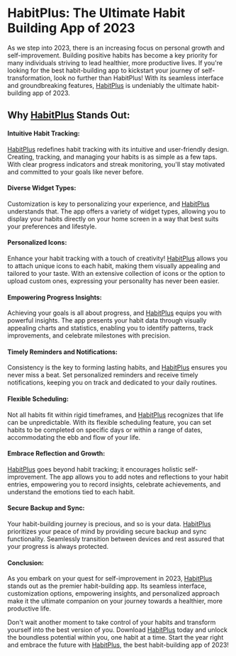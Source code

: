 # HabitPlus: The Ultimate Habit Building App of 2023

As we step into 2023, there is an increasing focus on personal growth and self-improvement. Building positive habits has become a key priority for many individuals striving to lead healthier, more productive lives. If you're looking for the best habit-building app to kickstart your journey of self-transformation, look no further than HabitPlus! With its seamless interface and groundbreaking features, [HabitPlus](https://play.google.com/store/apps/details?id=com.yakijain.build_routine&referrer=utm_source%3Dmedium%26utm_medium%3Dpost%26utm_term%3Dhbp) is undeniably the ultimate habit-building app of 2023.

## Why [HabitPlus](https://play.google.com/store/apps/details?id=com.yakijain.build_routine&referrer=utm_source%3Dmedium%26utm_medium%3Dpost%26utm_term%3Dhbp) Stands Out:

#### Intuitive Habit Tracking:

[HabitPlus](https://play.google.com/store/apps/details?id=com.yakijain.build_routine&referrer=utm_source%3Dmedium%26utm_medium%3Dpost%26utm_term%3Dhbp) redefines habit tracking with its intuitive and user-friendly design. Creating, tracking, and managing your habits is as simple as a few taps. With clear progress indicators and streak monitoring, you'll stay motivated and committed to your goals like never before.

#### Diverse Widget Types:

Customization is key to personalizing your experience, and [HabitPlus](https://play.google.com/store/apps/details?id=com.yakijain.build_routine&referrer=utm_source%3Dmedium%26utm_medium%3Dpost%26utm_term%3Dhbp) understands that. The app offers a variety of widget types, allowing you to display your habits directly on your home screen in a way that best suits your preferences and lifestyle.

#### Personalized Icons:

Enhance your habit tracking with a touch of creativity! [HabitPlus](https://play.google.com/store/apps/details?id=com.yakijain.build_routine&referrer=utm_source%3Dmedium%26utm_medium%3Dpost%26utm_term%3Dhbp) allows you to attach unique icons to each habit, making them visually appealing and tailored to your taste. With an extensive collection of icons or the option to upload custom ones, expressing your personality has never been easier.

#### Empowering Progress Insights:

Achieving your goals is all about progress, and [HabitPlus](https://play.google.com/store/apps/details?id=com.yakijain.build_routine&referrer=utm_source%3Dmedium%26utm_medium%3Dpost%26utm_term%3Dhbp) equips you with powerful insights. The app presents your habit data through visually appealing charts and statistics, enabling you to identify patterns, track improvements, and celebrate milestones with precision.

#### Timely Reminders and Notifications:

Consistency is the key to forming lasting habits, and [HabitPlus](https://play.google.com/store/apps/details?id=com.yakijain.build_routine&referrer=utm_source%3Dmedium%26utm_medium%3Dpost%26utm_term%3Dhbp) ensures you never miss a beat. Set personalized reminders and receive timely notifications, keeping you on track and dedicated to your daily routines.

#### Flexible Scheduling:

Not all habits fit within rigid timeframes, and [HabitPlus](https://play.google.com/store/apps/details?id=com.yakijain.build_routine&referrer=utm_source%3Dmedium%26utm_medium%3Dpost%26utm_term%3Dhbp) recognizes that life can be unpredictable. With its flexible scheduling feature, you can set habits to be completed on specific days or within a range of dates, accommodating the ebb and flow of your life.

#### Embrace Reflection and Growth:

[HabitPlus](https://play.google.com/store/apps/details?id=com.yakijain.build_routine&referrer=utm_source%3Dmedium%26utm_medium%3Dpost%26utm_term%3Dhbp) goes beyond habit tracking; it encourages holistic self-improvement. The app allows you to add notes and reflections to your habit entries, empowering you to record insights, celebrate achievements, and understand the emotions tied to each habit.

#### Secure Backup and Sync:

Your habit-building journey is precious, and so is your data. [HabitPlus](https://play.google.com/store/apps/details?id=com.yakijain.build_routine&referrer=utm_source%3Dmedium%26utm_medium%3Dpost%26utm_term%3Dhbp) prioritizes your peace of mind by providing secure backup and sync functionality. Seamlessly transition between devices and rest assured that your progress is always protected.

#### Conclusion:
As you embark on your quest for self-improvement in 2023, [HabitPlus](https://play.google.com/store/apps/details?id=com.yakijain.build_routine&referrer=utm_source%3Dmedium%26utm_medium%3Dpost%26utm_term%3Dhbp) stands out as the premier habit-building app. Its seamless interface, customization options, empowering insights, and personalized approach make it the ultimate companion on your journey towards a healthier, more productive life.

Don't wait another moment to take control of your habits and transform yourself into the best version of you. Download [HabitPlus](https://play.google.com/store/apps/details?id=com.yakijain.build_routine&referrer=utm_source%3Dmedium%26utm_medium%3Dpost%26utm_term%3Dhbp) today and unlock the boundless potential within you, one habit at a time. Start the year right and embrace the future with [HabitPlus](https://play.google.com/store/apps/details?id=com.yakijain.build_routine&referrer=utm_source%3Dmedium%26utm_medium%3Dpost%26utm_term%3Dhbp), the best habit-building app of 2023!